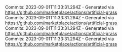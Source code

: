 Commits: 2023-09-01T11:33:31.294Z - Generated via https://github.com/marketplace/actions/artificial-grass
<br>
Commits: 2023-09-01T11:33:31.294Z - Generated via https://github.com/marketplace/actions/artificial-grass
<br>
Commits: 2023-09-01T11:33:31.294Z - Generated via https://github.com/marketplace/actions/artificial-grass
<br>
Commits: 2023-09-01T11:33:31.294Z - Generated via https://github.com/marketplace/actions/artificial-grass
<br>
